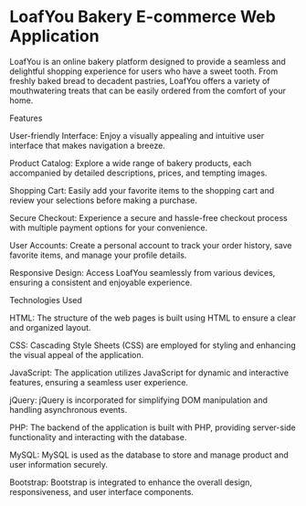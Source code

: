 # LoafYou Bakery E-commerce Web Application

LoafYou is an online bakery platform designed to provide a seamless and delightful shopping experience for users who have a sweet tooth. From freshly baked bread to decadent pastries, LoafYou offers a variety of mouthwatering treats that can be easily ordered from the comfort of your home.

Features

User-friendly Interface:
Enjoy a visually appealing and intuitive user interface that makes navigation a breeze.

Product Catalog:
Explore a wide range of bakery products, each accompanied by detailed descriptions, prices, and tempting images.

Shopping Cart:
Easily add your favorite items to the shopping cart and review your selections before making a purchase.

Secure Checkout:
Experience a secure and hassle-free checkout process with multiple payment options for your convenience.

User Accounts:
Create a personal account to track your order history, save favorite items, and manage your profile details.

Responsive Design:
Access LoafYou seamlessly from various devices, ensuring a consistent and enjoyable experience.


Technologies Used

HTML: The structure of the web pages is built using HTML to ensure a clear and organized layout.

CSS: Cascading Style Sheets (CSS) are employed for styling and enhancing the visual appeal of the application.

JavaScript: The application utilizes JavaScript for dynamic and interactive features, ensuring a seamless user experience.

jQuery: jQuery is incorporated for simplifying DOM manipulation and handling asynchronous events.

PHP: The backend of the application is built with PHP, providing server-side functionality and interacting with the database.

MySQL: MySQL is used as the database to store and manage product and user information securely.

Bootstrap: Bootstrap is integrated to enhance the overall design, responsiveness, and user interface components.
